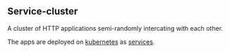 ## Service-cluster

A cluster of HTTP applications semi-randomly intercating with each other.  

The apps are deployed on [kubernetes](https://kubernetes.io/) as [services](https://kubernetes.io/docs/concepts/services-networking/service).
